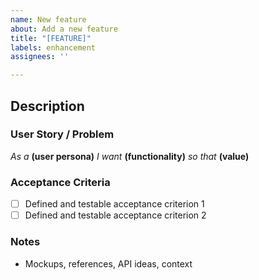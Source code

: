 ```yaml
---
name: New feature
about: Add a new feature
title: "[FEATURE]"
labels: enhancement
assignees: ''

---
```


## Description

### User Story / Problem
_As a_ **(user persona)** _I want_ **(functionality)** _so that_ **(value)**

### Acceptance Criteria
- [ ] Defined and testable acceptance criterion 1
- [ ] Defined and testable acceptance criterion 2

### Notes
- Mockups, references, API ideas, context
